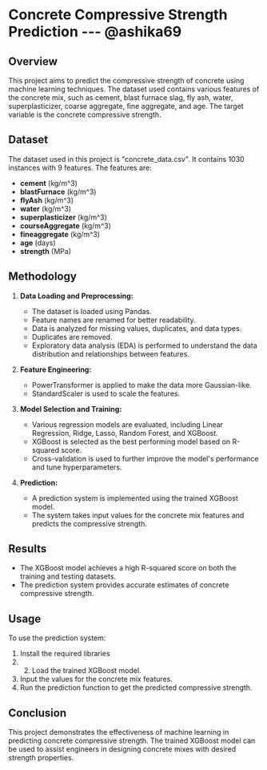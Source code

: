 # Concrete Compressive Strength Prediction --- @ashika69

## Overview

This project aims to predict the compressive strength of concrete using machine learning techniques. The dataset used contains various features of the concrete mix, such as cement, blast furnace slag, fly ash, water, superplasticizer, coarse aggregate, fine aggregate, and age. The target variable is the concrete compressive strength.

## Dataset

The dataset used in this project is "concrete_data.csv". It contains 1030 instances with 9 features. The features are:

- **cement** (kg/m^3)
- **blastFurnace** (kg/m^3)
- **flyAsh** (kg/m^3)
- **water** (kg/m^3)
- **superplasticizer** (kg/m^3)
- **courseAggregate** (kg/m^3)
- **fineaggregate** (kg/m^3)
- **age** (days)
- **strength** (MPa)

## Methodology

1. **Data Loading and Preprocessing:**
   - The dataset is loaded using Pandas.
   - Feature names are renamed for better readability.
   - Data is analyzed for missing values, duplicates, and data types.
   - Duplicates are removed.
   - Exploratory data analysis (EDA) is performed to understand the data distribution and relationships between features.

2. **Feature Engineering:**
   - PowerTransformer is applied to make the data more Gaussian-like.
   - StandardScaler is used to scale the features.

3. **Model Selection and Training:**
   - Various regression models are evaluated, including Linear Regression, Ridge, Lasso, Random Forest, and XGBoost.
   - XGBoost is selected as the best performing model based on R-squared score.
   - Cross-validation is used to further improve the model's performance and tune hyperparameters.

4. **Prediction:**
   - A prediction system is implemented using the trained XGBoost model.
   - The system takes input values for the concrete mix features and predicts the compressive strength.

## Results

- The XGBoost model achieves a high R-squared score on both the training and testing datasets.
- The prediction system provides accurate estimates of concrete compressive strength.

## Usage

To use the prediction system:

1. Install the required libraries
2. 2. Load the trained XGBoost model.
3. Input the values for the concrete mix features.
4. Run the prediction function to get the predicted compressive strength.

## Conclusion

This project demonstrates the effectiveness of machine learning in predicting concrete compressive strength. The trained XGBoost model can be used to assist engineers in designing concrete mixes with desired strength properties.
